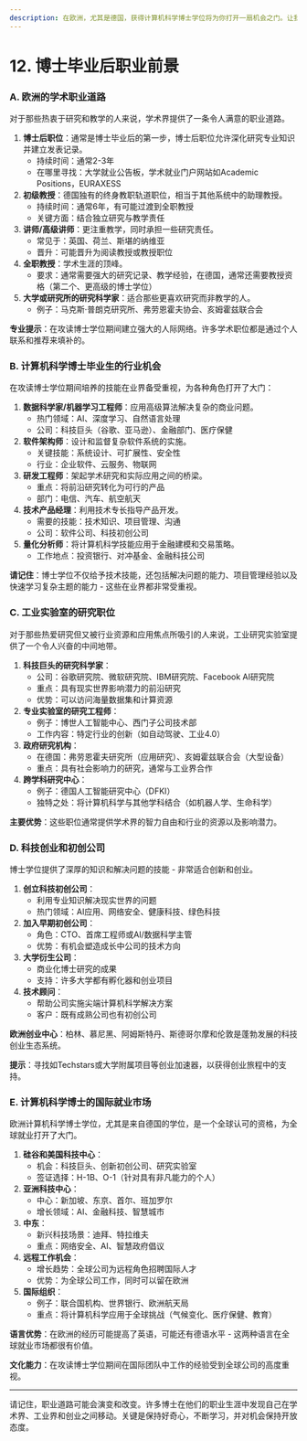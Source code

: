 ```yaml
---
description: 在欧洲，尤其是德国，获得计算机科学博士学位将为你打开一扇机会之门。让我们探索你可以选择的各种职业道路。
---
```


# 12. 博士毕业后职业前景

### A. 欧洲的学术职业道路

对于那些热衷于研究和教学的人来说，学术界提供了一条令人满意的职业道路。

1. **博士后职位**：通常是博士毕业后的第一步，博士后职位允许深化研究专业知识并建立发表记录。
   * 持续时间：通常2-3年
   * 在哪里寻找：大学就业公告板，学术就业门户网站如Academic Positions，EURAXESS
2. **初级教授**：德国独有的终身教职轨道职位，相当于其他系统中的助理教授。
   * 持续时间：通常6年，有可能过渡到全职教授
   * 关键方面：结合独立研究与教学责任
3. **讲师/高级讲师**：更注重教学，同时承担一些研究责任。
   * 常见于：英国、荷兰、斯堪的纳维亚
   * 晋升：可能晋升为阅读教授或教授职位
4. **全职教授**：学术生涯的顶峰。
   * 要求：通常需要强大的研究记录、教学经验，在德国，通常还需要教授资格（第二个、更高级的博士学位）
5. **大学或研究所的研究科学家**：适合那些更喜欢研究而非教学的人。
   * 例子：马克斯·普朗克研究所、弗劳恩霍夫协会、亥姆霍兹联合会

**专业提示**：在攻读博士学位期间建立强大的人际网络。许多学术职位都是通过个人联系和推荐来填补的。

### B. 计算机科学博士毕业生的行业机会

在攻读博士学位期间培养的技能在业界备受重视，为各种角色打开了大门：

1. **数据科学家/机器学习工程师**：应用高级算法解决复杂的商业问题。
   * 热门领域：AI、深度学习、自然语言处理
   * 公司：科技巨头（谷歌、亚马逊）、金融部门、医疗保健
2. **软件架构师**：设计和监督复杂软件系统的实施。
   * 关键技能：系统设计、可扩展性、安全性
   * 行业：企业软件、云服务、物联网
3. **研发工程师**：架起学术研究和实际应用之间的桥梁。
   * 重点：将前沿研究转化为可行的产品
   * 部门：电信、汽车、航空航天
4. **技术产品经理**：利用技术专长指导产品开发。
   * 需要的技能：技术知识、项目管理、沟通
   * 公司：软件公司、科技初创公司
5. **量化分析师**：将计算机科学技能应用于金融建模和交易策略。
   * 工作地点：投资银行、对冲基金、金融科技公司

**请记住**：博士学位不仅给予技术技能，还包括解决问题的能力、项目管理经验以及快速学习复杂主题的能力 - 这些在业界都非常受重视。

### C. 工业实验室的研究职位

对于那些热爱研究但又被行业资源和应用焦点所吸引的人来说，工业研究实验室提供了一个令人兴奋的中间地带。

1. **科技巨头的研究科学家**：
   * 公司：谷歌研究院、微软研究院、IBM研究院、Facebook AI研究院
   * 重点：具有现实世界影响潜力的前沿研究
   * 优势：可以访问海量数据集和计算资源
2. **专业实验室的研究工程师**：
   * 例子：博世人工智能中心、西门子公司技术部
   * 工作内容：特定行业的创新（如自动驾驶、工业4.0）
3. **政府研究机构**：
   * 在德国：弗劳恩霍夫研究所（应用研究）、亥姆霍兹联合会（大型设备）
   * 重点：具有社会影响力的研究，通常与工业界合作
4. **跨学科研究中心**：
   * 例子：德国人工智能研究中心（DFKI）
   * 独特之处：将计算机科学与其他学科结合（如机器人学、生命科学）

**主要优势**：这些职位通常提供学术界的智力自由和行业的资源以及影响潜力。

### D. 科技创业和初创公司

博士学位提供了深厚的知识和解决问题的技能 - 非常适合创新和创业。

1. **创立科技初创公司**：
   * 利用专业知识解决现实世界的问题
   * 热门领域：AI应用、网络安全、健康科技、绿色科技
2. **加入早期初创公司**：
   * 角色：CTO、首席工程师或AI/数据科学主管
   * 优势：有机会塑造成长中公司的技术方向
3. **大学衍生公司**：
   * 商业化博士研究的成果
   * 支持：许多大学都有孵化器和创业项目
4. **技术顾问**：
   * 帮助公司实施尖端计算机科学解决方案
   * 客户：既有成熟公司也有初创公司

**欧洲创业中心**：柏林、慕尼黑、阿姆斯特丹、斯德哥尔摩和伦敦是蓬勃发展的科技创业生态系统。

**提示**：寻找如Techstars或大学附属项目等创业加速器，以获得创业旅程中的支持。

### E. 计算机科学博士的国际就业市场

欧洲计算机科学博士学位，尤其是来自德国的学位，是一个全球认可的资格，为全球就业打开了大门。

1. **硅谷和美国科技中心**：
   * 机会：科技巨头、创新初创公司、研究实验室
   * 签证选择：H-1B、O-1（针对具有非凡能力的个人）
2. **亚洲科技中心**：
   * 中心：新加坡、东京、首尔、班加罗尔
   * 增长领域：AI、金融科技、智慧城市
3. **中东**：
   * 新兴科技场景：迪拜、特拉维夫
   * 重点：网络安全、AI、智慧政府倡议
4. **远程工作机会**：
   * 增长趋势：全球公司为远程角色招聘国际人才
   * 优势：为全球公司工作，同时可以留在欧洲
5. **国际组织**：
   * 例子：联合国机构、世界银行、欧洲航天局
   * 重点：将计算机科学应用于全球挑战（气候变化、医疗保健、教育）

**语言优势**：在欧洲的经历可能提高了英语，可能还有德语水平 - 这两种语言在全球就业市场都很有价值。

**文化能力**：在攻读博士学位期间在国际团队中工作的经验受到全球公司的高度重视。

***

请记住，职业道路可能会演变和改变。许多博士在他们的职业生涯中发现自己在学术界、工业界和创业之间移动。关键是保持好奇心，不断学习，并对机会保持开放态度。
